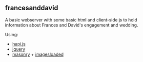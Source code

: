 francesanddavid
--------

A basic webserver with some basic html and client-side js to hold information about Frances and David's engagement and wedding.

Using:

- [hapi.js](http://hapijs.com/)
- [jquery](https://jquery.com/)
- [masonry](http://masonry.desandro.com/) + [imagesloaded](http://imagesloaded.desandro.com/)
